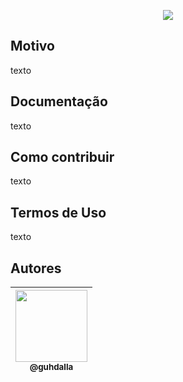<p align="center">
  <img src="https://readme-typing-svg.demolab.com/?font=Fira+Code&size=24&duration=2000&pause=1000&color=E696F7&vCenter=true&multiline=true&repeat=false&width=200&lines=%3E+devmatch.%7C">
</p>

## Motivo
texto

## Documentação
texto

## Como contribuir
texto

## Termos de Uso
texto

## Autores

| [<img src="https://github.com/guhdalla.png?size=115" width=115><br><sub>@guhdalla</sub>](https://github.com/guhdalla) |
| :---: |
